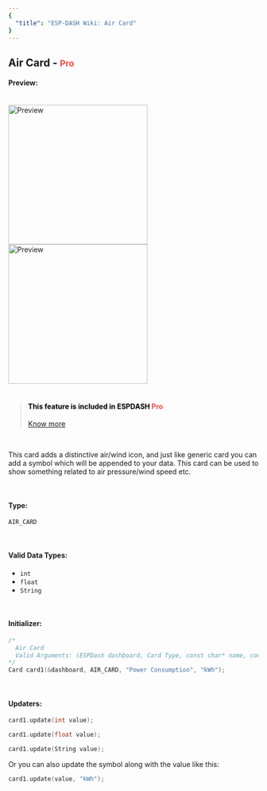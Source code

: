 ```yaml
---
{
  "title": "ESP-DASH Wiki: Air Card"
}
---
```

<h2>Air Card - <small><span style="color: rgb(245, 75, 66)">Pro</span></small></h2>


#### Preview:
<br>

<img src="~@assets/air-card-1.png" width="280px" alt="Preview">
<img src="~@assets/air-card-2.png" width="280px" alt="Preview">

<br>
<br>

<blockquote style="color: #000">
<h4>This feature is included in ESPDASH <span style="color: rgb(245, 75, 66)">Pro</span></h4> <a href="https://espdash.pro" target="_blank">Know more</a>
</blockquote>

<br>

This card adds a distinctive air/wind icon, and just like generic card you can add a symbol which will be appended to your data. This card can be used to show something related to air pressure/wind speed etc.

<br>

#### Type:
`AIR_CARD`

<br>

#### Valid Data Types:
- `int`
- `float`
- `String`

<br>

#### Initializer:
```cpp
/* 
  Air Card
  Valid Arguments: (ESPDash dashboard, Card Type, const char* name, const char* symbol (optional) )
*/
Card card1(&dashboard, AIR_CARD, "Power Consumption", "kWh");
```

<br>

#### Updaters:

```cpp
card1.update(int value);
```

```cpp
card1.update(float value);
```

```cpp
card1.update(String value);
```

Or you can also update the symbol along with the value like this:

```cpp
card1.update(value, "kWh");
```